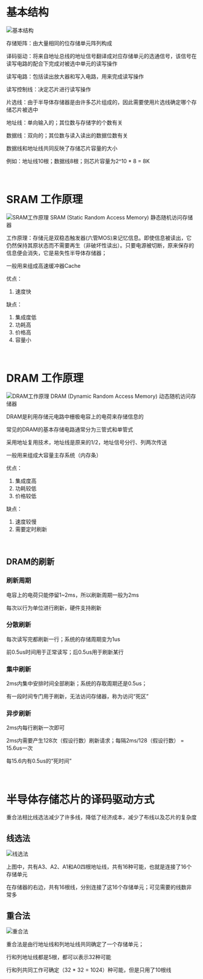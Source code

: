 # 基本结构

![基本结构](https://raw.githubusercontent.com/Juston007/ComputerOrganization/main/Chapter4_Memory/img/%E5%8D%8A%E5%AF%BC%E4%BD%93%E5%AD%98%E5%82%A8%E8%8A%AF%E7%89%87%E7%BB%93%E6%9E%84.jpg)

存储矩阵：由大量相同的位存储单元阵列构成

译码驱动：将来自地址总线的地址信号翻译成对应存储单元的选通信号，该信号在读写电路的配合下完成对被选中单元的读写操作

读写电路：包括读出放大器和写入电路，用来完成读写操作

读写控制线：决定芯片进行读写操作

片选线：由于半导体存储器是由许多芯片组成的，因此需要使用片选线确定哪个存储芯片被选中

地址线：单向输入的；其位数与存储字的个数有关

数据线：双向的；其位数与读入读出的数据位数有关

数据线和地址线共同反映了存储芯片容量的大小

例如：地址线10根；数据线8根；则芯片容量为2^10 * 8 = 8K

<br>

# SRAM 工作原理
![SRAM工作原理](https://raw.githubusercontent.com/Juston007/ComputerOrganization/main/Chapter4_Memory/img/SRAM%E5%B7%A5%E4%BD%9C%E5%8E%9F%E7%90%86.jpg)
SRAM (Static Random Access Memory) 静态随机访问存储器

工作原理：存储元是双稳态触发器(六管MOS)来记忆信息。即使信息被读出，它仍然保持其原状态而不需要再生（非破坏性读出）。只要电源被切断，原来保存的信息便会消失，它是易失性半导体存储器；

一般用来组成高速缓冲器Cache

优点：
1. 速度快

缺点：
1. 集成度低
2. 功耗高
3. 价格高
4. 容量小

<br>

# DRAM 工作原理
![DRAM工作原理](https://raw.githubusercontent.com/Juston007/ComputerOrganization/main/Chapter4_Memory/img/DRAM%E5%B7%A5%E4%BD%9C%E5%8E%9F%E7%90%86.jpg)
DRAM (Dynamic Random Access Memory) 动态随机访问存储器

DRAM是利用存储元电路中栅极电容上的电荷来存储信息的

常见的DRAM的基本存储电路通常分为三管式和单管式

采用地址复用技术，地址线是原来的1/2，地址信号分行、列两次传送

一般用来组成大容量主存系统（内存条）

优点：
1. 集成度高
2. 功耗较低
3. 价格较低

缺点：
1. 速度较慢
2. 需要定时刷新

<br>

## DRAM的刷新
### 刷新周期
电容上的电荷只能停留1~2ms，所以刷新周期一般为2ms

每次以行为单位进行刷新，硬件支持刷新

### 分散刷新
每次读写完都刷新一行；系统的存储周期变为1us

前0.5us时间用于正常读写；后0.5us用于刷新某行
### 集中刷新
2ms内集中安排时间全部刷新；系统的存取周期还是0.5us；

有一段时间专门用于刷新，无法访问存储器，称为访问“死区”

### 异步刷新
2ms内每行刷新一次即可

2ms内需要产生128次（假设行数）刷新请求；每隔2ms/128（假设行数） = 15.6us一次

每15.6内有0.5us的“死时间”

<br>

# 半导体存储芯片的译码驱动方式
重合法相比线选法减少了许多线，降低了经济成本，减少了布线以及芯片的复杂度

## 线选法
![线选法](https://raw.githubusercontent.com/Juston007/ComputerOrganization/main/Chapter4_Memory/img/%E7%BA%BF%E9%80%89%E6%B3%95.jpg)

上图中，共有A3、A2、A1和A0四根地址线，共有16种可能，也就是连接了16个存储单元

在存储器的右边，共有16根线，分别连接了这16个存储单元；可见需要的线数非常多


## 重合法
![重合法](https://raw.githubusercontent.com/Juston007/ComputerOrganization/main/Chapter4_Memory/img/%E9%87%8D%E5%90%88%E6%B3%95.jpg)

重合法是由行地址线和列地址线共同确定了一个存储单元；

行和列地址线都是5根，都可以表示32种可能

行和列共同工作可确定（32 * 32 = 1024）种可能，但是只用了10根线